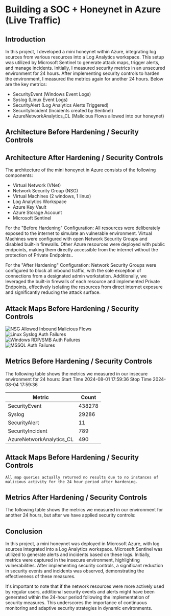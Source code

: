 # Building a SOC + Honeynet in Azure (Live Traffic)
<!--
![Cloud Honeynet / SOC]()
-->
## Introduction

In this project, I developed a mini honeynet within Azure, integrating log sources from various resources into a Log Analytics workspace. This setup was utilized by Microsoft Sentinel to generate attack maps, trigger alerts, and manage incidents. Initially, I measured security metrics in an unsecured environment for 24 hours. After implementing security controls to harden the environment, I measured the metrics again for another 24 hours. Below are the key metrics:


- SecurityEvent (Windows Event Logs)
- Syslog (Linux Event Logs)
- SecurityAlert (Log Analytics Alerts Triggered)
- SecurityIncident (Incidents created by Sentinel)
- AzureNetworkAnalytics_CL (Malicious Flows allowed into our honeynet)

## Architecture Before Hardening / Security Controls
<!--
![Architecture Diagram]()
-->

## Architecture After Hardening / Security Controls
<!--
![Architecture Diagram]()
-->
The architecture of the mini honeynet in Azure consists of the following components:

- Virtual Network (VNet)
- Network Security Group (NSG)
- Virtual Machines (2 windows, 1 linux)
- Log Analytics Workspace
- Azure Key Vault
- Azure Storage Account
- Microsoft Sentinel

For the "Before Hardening" Configuration:
All resources were deliberately exposed to the internet to simulate an vulnerable environment. Virtual Machines were configured with open Network Security Groups and disabled built-in firewalls. Other Azure resources were deployed with public endpoints, making them directly accessible from the internet without the protection of Private Endpoints..

For the "After Hardening" Configuration:
Network Security Groups were configured to block all inbound traffic, with the sole exception of connections from a designated admin workstation. Additionally, we leveraged the built-in firewalls of each resource and implemented Private Endpoints, effectively isolating the resources from direct internet exposure and significantly reducing the attack surface.

## Attack Maps Before Hardening / Security Controls

![NSG Allowed Inbound Malicious Flows](https://github.com/user-attachments/assets/42116407-051d-4bf9-a61e-d23d97266278)<br>
![Linux Syslog Auth Failures](https://github.com/user-attachments/assets/d3c03b6f-5b3e-48f7-abc3-31b17febeae4)<br>
![Windows RDP/SMB Auth Failures](https://github.com/user-attachments/assets/57c45470-513e-48dc-a3ac-e1508ba13268)<br>
![MSSQL Auth Failures](https://github.com/user-attachments/assets/9a8fbce9-21ac-4085-adc1-4e99b77bc933)<br>

## Metrics Before Hardening / Security Controls

The following table shows the metrics we measured in our insecure environment for 24 hours:
Start Time 2024-08-01 17:59:36
Stop Time 2024-08-04 17:59:36

| Metric                   | Count
| ------------------------ | -----
| SecurityEvent            | 438278
| Syslog                   | 29286
| SecurityAlert            | 11
| SecurityIncident         | 789
| AzureNetworkAnalytics_CL | 490

## Attack Maps Before Hardening / Security Controls

```All map queries actually returned no results due to no instances of malicious activity for the 24 hour period after hardening.```

## Metrics After Hardening / Security Controls

The following table shows the metrics we measured in our environment for another 24 hours, but after we have applied security controls:
<!--
Start Time 2023-03-18 15:37
Stop Time	2023-03-19 15:37

| Metric                   | Count
| ------------------------ | -----
| SecurityEvent            | 8778
| Syslog                   | 25
| SecurityAlert            | 0
| SecurityIncident         | 0
| AzureNetworkAnalytics_CL | 0
-->
## Conclusion

In this project, a mini honeynet was deployed in Microsoft Azure, with log sources integrated into a Log Analytics workspace. Microsoft Sentinel was utilized to generate alerts and incidents based on these logs. Initially, metrics were captured in the insecure environment, highlighting vulnerabilities. After implementing security controls, a significant reduction in security events and incidents was observed, demonstrating the effectiveness of these measures.

It's important to note that if the network resources were more actively used by regular users, additional security events and alerts might have been generated within the 24-hour period following the implementation of security measures. This underscores the importance of continuous monitoring and adaptive security strategies in dynamic environments.
